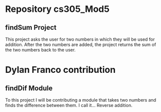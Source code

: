 # Repository cs305_Mod5
## findSum Project
This project asks the user for two numbers in which they will be used for addition. After the two numbers are added, the project returns the sum of the two numbers 
back to the user.

# Dylan Franco contribution
## findDif Module
To this project I will be contributing a module that takes two numbers and finds the difference between them. I call it... Reverse addition.
